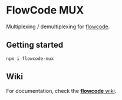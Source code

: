 FlowCode MUX
============

Multiplexing / demultiplexing for [flowcode](https://www.npmjs.com/package/flowcode).

Getting started
---------------

`npm i flowcode-mux`

Wiki
----

For documentation, check the [**flowcode** wiki](https://github.com/kwaia/flowcode/wiki).
